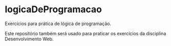 # logicaDeProgramacao
Exercícios para prática de lógica de programação.

Este repositório também será usado para praticar os exercícios da disciplina Desenvolvimento Web.
